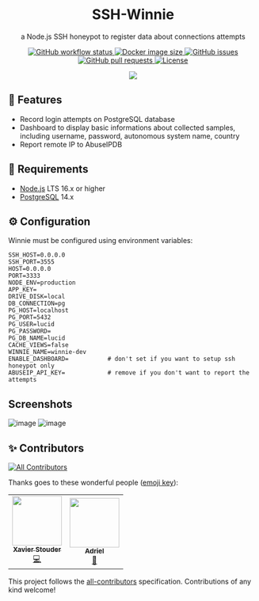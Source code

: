 <h1 align="center">SSH-Winnie</h1>
<p align="center">
  a Node.js SSH honeypot to register data about connections attempts
</p>
<p align="center">
  <a href="https://github.com/Xstoudi/ssh-winnie/actions/workflows/ci.yml">
    <img src="https://img.shields.io/github/workflow/status/Xstoudi/ssh-winnie/ci?style=flat-square" alt="GitHub workflow status" />
  </a>
  <a href="https://hub.docker.com/repository/docker/xstoudi/winnie">
    <img src="https://img.shields.io/docker/image-size/xstoudi/winnie?sort=date&style=flat-square" alt="Docker image size" />
  </a>
  <a href="https://github.com/Xstoudi/ssh-winnie/issues">
    <img src="https://img.shields.io/github/issues-raw/Xstoudi/ssh-winnie?style=flat-square" alt="GitHub issues" />
  </a>
  <a href="https://github.com/Xstoudi/ssh-winnie/pulls">
    <img src="https://img.shields.io/github/issues-pr-raw/Xstoudi/ssh-winnie?style=flat-square" alt="GitHub pull requests" />
  </a>
  <a href="https://github.com/Xstoudi/ssh-winnie/blob/main/LICENSE">
    <img src="https://img.shields.io/github/license/Xstoudi/ssh-winnie?style=flat-square" alt="License" />
  </a>
</p>
<p align="center">
  <img src="https://user-images.githubusercontent.com/2575182/188282815-f07a335d-13ae-4ec2-a3ea-b8f084de8772.png">
</p>

## 📜 Features

- Record login attempts on PostgreSQL database
- Dashboard to display basic informations about collected samples, including username, password, autonomous system name, country
- Report remote IP to AbuseIPDB

## 🚧 Requirements

- [Node.js](https://nodejs.org/en/) LTS 16.x or higher
- [PostgreSQL](https://www.postgresql.org/) 14.x

## ⚙️ Configuration

Winnie must be configured using environment variables:

```env
SSH_HOST=0.0.0.0
SSH_PORT=3555
HOST=0.0.0.0
PORT=3333
NODE_ENV=production
APP_KEY=
DRIVE_DISK=local
DB_CONNECTION=pg
PG_HOST=localhost
PG_PORT=5432
PG_USER=lucid
PG_PASSWORD=
PG_DB_NAME=lucid
CACHE_VIEWS=false
WINNIE_NAME=winnie-dev
ENABLE_DASHBOARD=           # don't set if you want to setup ssh honeypot only
ABUSEIP_API_KEY=            # remove if you don't want to report the attempts
```

## Screenshots
![image](https://user-images.githubusercontent.com/2575182/188282950-136a6d86-e38e-4349-b9cf-c8a049676140.png)
![image](https://user-images.githubusercontent.com/2575182/188282967-5b28eb7e-d1a0-4302-b1d6-c9792622671e.png)


## ✨ Contributors

<!-- ALL-CONTRIBUTORS-BADGE:START - Do not remove or modify this section -->

[![All Contributors](https://img.shields.io/badge/all_contributors-2-orange.svg?style=flat-square)](#contributors-)

<!-- ALL-CONTRIBUTORS-BADGE:END -->

Thanks goes to these wonderful people ([emoji key](https://allcontributors.org/docs/en/emoji-key)):

<!-- ALL-CONTRIBUTORS-LIST:START - Do not remove or modify this section -->
<!-- prettier-ignore-start -->
<!-- markdownlint-disable -->
<table>
  <tr>
    <td align="center"><a href="https://stouder.io"><img src="https://avatars.githubusercontent.com/u/2575182?v=4?s=100" width="100px;" alt=""/><br /><sub><b>Xavier Stouder</b></sub></a><br /><a href="https://github.com/Xstoudi/ssh-winnie/commits?author=Xstoudi" title="Code">💻</a></td>
    <td align="center"><a href="https://github.com/Ad6riel"><img src="https://avatars.githubusercontent.com/u/111901461?v=4?s=100" width="100px;" alt=""/><br /><sub><b>Adriel</b></sub></a><br /><a href="#design-Ad6riel" title="Design">🎨</a></td>
  </tr>
</table>

<!-- markdownlint-restore -->
<!-- prettier-ignore-end -->

<!-- ALL-CONTRIBUTORS-LIST:END -->

This project follows the [all-contributors](https://github.com/all-contributors/all-contributors) specification. Contributions of any kind welcome!
